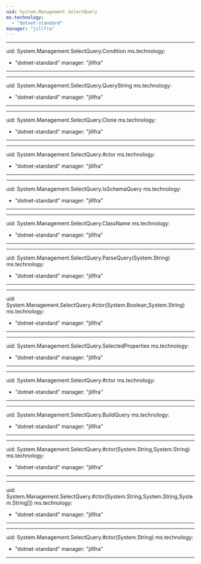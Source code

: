 ```yaml
---
uid: System.Management.SelectQuery
ms.technology: 
  - "dotnet-standard"
manager: "jillfra"
---
```


---
uid: System.Management.SelectQuery.Condition
ms.technology: 
  - "dotnet-standard"
manager: "jillfra"
---

---
uid: System.Management.SelectQuery.QueryString
ms.technology: 
  - "dotnet-standard"
manager: "jillfra"
---

---
uid: System.Management.SelectQuery.Clone
ms.technology: 
  - "dotnet-standard"
manager: "jillfra"
---

---
uid: System.Management.SelectQuery.#ctor
ms.technology: 
  - "dotnet-standard"
manager: "jillfra"
---

---
uid: System.Management.SelectQuery.IsSchemaQuery
ms.technology: 
  - "dotnet-standard"
manager: "jillfra"
---

---
uid: System.Management.SelectQuery.ClassName
ms.technology: 
  - "dotnet-standard"
manager: "jillfra"
---

---
uid: System.Management.SelectQuery.ParseQuery(System.String)
ms.technology: 
  - "dotnet-standard"
manager: "jillfra"
---

---
uid: System.Management.SelectQuery.#ctor(System.Boolean,System.String)
ms.technology: 
  - "dotnet-standard"
manager: "jillfra"
---

---
uid: System.Management.SelectQuery.SelectedProperties
ms.technology: 
  - "dotnet-standard"
manager: "jillfra"
---

---
uid: System.Management.SelectQuery.#ctor
ms.technology: 
  - "dotnet-standard"
manager: "jillfra"
---

---
uid: System.Management.SelectQuery.BuildQuery
ms.technology: 
  - "dotnet-standard"
manager: "jillfra"
---

---
uid: System.Management.SelectQuery.#ctor(System.String,System.String)
ms.technology: 
  - "dotnet-standard"
manager: "jillfra"
---

---
uid: System.Management.SelectQuery.#ctor(System.String,System.String,System.String[])
ms.technology: 
  - "dotnet-standard"
manager: "jillfra"
---

---
uid: System.Management.SelectQuery.#ctor(System.String)
ms.technology: 
  - "dotnet-standard"
manager: "jillfra"
---
